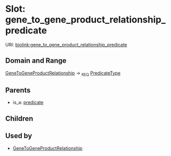 
# Slot: gene_to_gene_product_relationship_predicate




URI: [biolink:gene_to_gene_product_relationship_predicate](https://w3id.org/biolink/vocab/gene_to_gene_product_relationship_predicate)


## Domain and Range

[GeneToGeneProductRelationship](GeneToGeneProductRelationship.md) &#8594;  <sub>REQ</sub> [PredicateType](types/PredicateType.md)

## Parents

 *  is_a: [predicate](predicate.md)

## Children


## Used by

 * [GeneToGeneProductRelationship](GeneToGeneProductRelationship.md)

